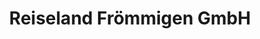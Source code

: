---
title: "Reiseland Frömmigen GmbH"
url: /koethen-anhalt/reiseland-froemmigen-gmbh/
shop: Reisebüro
---